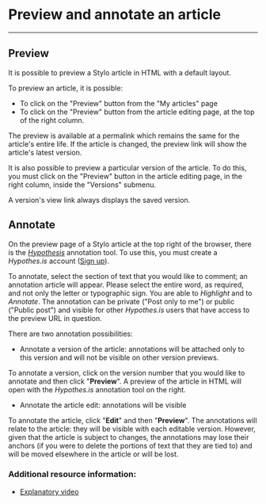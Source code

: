 # Preview and annotate an article

---

## Preview
It is possible to preview a Stylo article in HTML with a default layout.

To preview an article, it is possible:

- To click on the "Preview" button from the "My articles" page
- To click on the \"Preview\" button from the article editing page, at the top of the right column.

The preview is available at a permalink which remains the same for the article's entire life. If the article is changed, the preview link will show the article's latest version.

It is also possible to preview a particular version of the article. To do this, you must click on the "Preview" button in the article editing page, in the right column, inside the "Versions" submenu.

A version's view link always displays the saved version.

## Annotate

On the preview page of a Stylo article at the top right of the browser, there is the [*Hypothesis*](https://hypothes.is/u) annotation tool. To use this, you must create a *Hypothes.is* account ([Sign up](https://web.hypothes.is/start/)).

To annotate, select the section of text that you would like to comment; an annotation article will appear. Please select the entire word, as required, and not only the letter or typographic sign. You are able to *Highlight* and to *Annotate*. The annotation can be private ("Post only to me") or public ("Public post") and visible for other *Hypothes.is* users that have access to the preview URL in question.

There are two annotation possibilities:

- Annotate a version of the article: annotations will be attached only to this version and will not be visible on other version previews.

To annotate a version, click on the version number that you would like to annotate and then click "**Preview**". A preview of the article in HTML will open with the *Hypothes.is* annotation tool on the right.

- Annotate the article edit: annotations will be visible

To annotate the article, click "**Edit**" and then "**Preview**". The annotations will relate to the article: they will be visible with each editable version. However, given that the article is subject to changes, the annotations may lose their anchors (if you were to delete the portions of text that they are tied to) and will be moved elsewhere in the article or will be lost.

### Additional resource information:
- [Explanatory video](https://youtu.be/zdQRv9wndcE)
